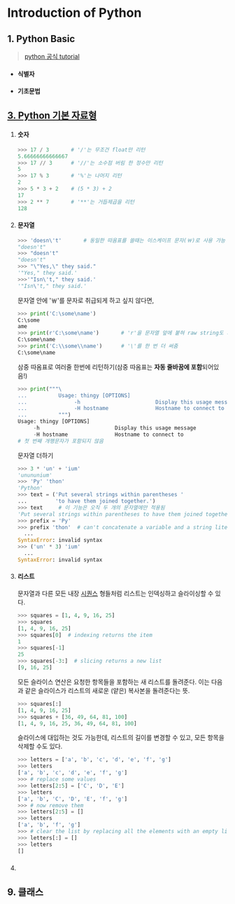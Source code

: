 # **Introduction of Python**

## 1. Python Basic

> [python 공식 tutorial](https://docs.python.org/3.6/tutorial/index.html)

- #### 식별자

- #### 기초문법



## [3. Python 기본 자료형](https://docs.python.org/3.6/tutorial/introduction.html)

1. #### 숫자

   ```python
   >>> 17 / 3		# '/'는 무조건 float만 리턴
   5.66666666666667
   >>> 17 // 3		# '//'는 소수점 버림 한 정수만 리턴
   5
   >>> 17 % 3		# '%'는 나머지 리턴
   2
   >>> 5 * 3 + 2	# (5 * 3) + 2
   17
   >>> 2 ** 7		# '**'는 거듭제곱을 리턴
   128
   ```

   

2. #### 문자열

   ```python
   >>> 'doesn\'t'		# 동일한 따옴표를 쓸때는 이스케이프 문자(￦)로 사용 가능
   "doesn't"
   >>> "doesn't"
   "doesn't"
   >>> "\"Yes,\" they said."
   '"Yes," they said.'
   >>>'"Isn\'t," they said.'
   '"Isn\'t," they said.'
   ```

   문자열 안에 '￦'를 문자로 취급되게 하고 싶지 않다면,

   ```python
   >>> print('C:\some\name')
   C:\some
   ame
   >>> print(r'C:\some\name')		# 'r'을 문자열 앞에 붙혀 raw string도 가능
   C:\some\name
   >>> print('C:\\some\\name')		# '\'를 한 번 더 써줌
   C:\some\name
   ```

   삼중 따옴표로 여러줄 한번에 리턴하기(삼중 따옴표는 **자동 줄바꿈에 포함**되어있음!)

   ```python
   >>> print("""\
   ...			Usage: thingy [OPTIONS]
   ...			     -h                        Display this usage message
   ...			     -H hostname               Hostname to connect to
   ...			""")
   Usage: thingy [OPTIONS]
        -h                        Display this usage message
        -H hostname               Hostname to connect to
   # 첫 번째 개행문자가 포함되지 않음
   ```

   문자열 더하기

   ```python
   >>> 3 * 'un' + 'ium'
   'unununium'
   >>> 'Py' 'thon'
   'Python'
   >>> text = ('Put several strings within parentheses '
   ...         'to have them joined together.')
   >>> text		# 이 기능은 오직 두 개의 문자열에만 적용됨
   'Put several strings within parentheses to have them joined together.'
   >>> prefix = 'Py'
   >>> prefix 'thon'  # can't concatenate a variable and a string literal
     ...
   SyntaxError: invalid syntax
   >>> ('un' * 3) 'ium'
     ...
   SyntaxError: invalid syntax
   ```

   

3. #### 리스트

   문자열과 다른 모든 내장 [시퀀스](https://docs.python.org/ko/3.6/glossary.html#term-sequence) 형들처럼 리스트는 인덱싱하고 슬라이싱할 수 있다.

   ```python
   >>> squares = [1, 4, 9, 16, 25]
   >>> squares
   [1, 4, 9, 16, 25]
   >>> squares[0]  # indexing returns the item
   1
   >>> squares[-1]
   25
   >>> squares[-3:]  # slicing returns a new list
   [9, 16, 25]
   ```

   모든 슬라이스 연산은 요청한 항목들을 포함하는 새 리스트를 돌려준다. 이는 다음과 같은 슬라이스가 리스트의 새로운 (얕은) 복사본을 돌려준다는 뜻.

   ```python
   >>> squares[:]
   [1, 4, 9, 16, 25]
   >>> squares + [36, 49, 64, 81, 100]
   [1, 4, 9, 16, 25, 36, 49, 64, 81, 100]
   ```

   슬라이스에 대입하는 것도 가능한데, 리스트의 길이를 변경할 수 있고, 모든 항목을 삭제할 수도 있다.

   ```python
   >>> letters = ['a', 'b', 'c', 'd', 'e', 'f', 'g']
   >>> letters
   ['a', 'b', 'c', 'd', 'e', 'f', 'g']
   >>> # replace some values
   >>> letters[2:5] = ['C', 'D', 'E']
   >>> letters
   ['a', 'b', 'C', 'D', 'E', 'f', 'g']
   >>> # now remove them
   >>> letters[2:5] = []
   >>> letters
   ['a', 'b', 'f', 'g']
   >>> # clear the list by replacing all the elements with an empty list
   >>> letters[:] = []
   >>> letters
   []
   ```

1. ### 

## 9. 클래스

